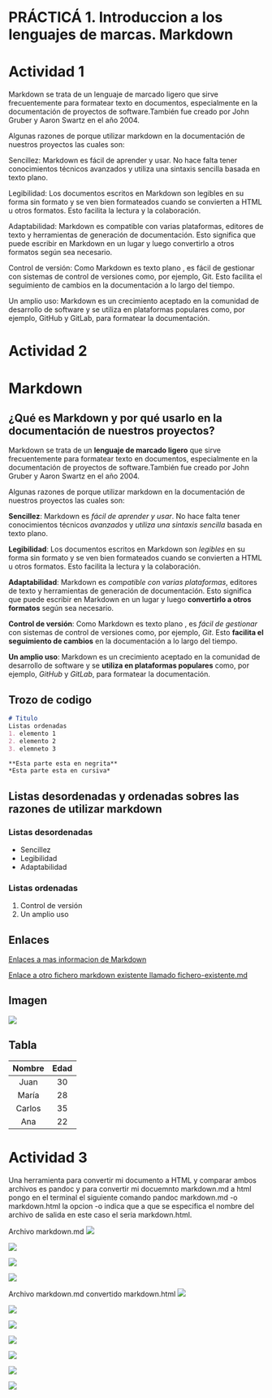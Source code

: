 # PRÁCTICÁ 1. Introduccion a los lenguajes de marcas. Markdown

# Actividad 1
Markdown se trata de un  lenguaje de marcado ligero que sirve frecuentemente para formatear texto en documentos, 
especialmente en la documentación de proyectos de software.También fue creado por John Gruber y 
Aaron Swartz en el año 2004.

Algunas razones de  porque utilizar markdown en la documentación de nuestros proyectos las cuales son:

Sencillez: Markdown es fácil de aprender y usar. No hace falta tener conocimientos técnicos avanzados y utiliza una sintaxis sencilla basada en texto plano.

Legibilidad: Los documentos escritos en Markdown son legibles en su forma sin formato y se ven bien formateados cuando se convierten a HTML u otros formatos. Esto facilita la lectura y la colaboración.

Adaptabilidad: Markdown es compatible con varias plataformas, editores de texto y herramientas de generación de documentación. Esto significa que puede escribir en Markdown en un lugar y luego convertirlo a otros formatos según sea necesario.

Control de versión: Como Markdown es texto plano , es fácil de gestionar con sistemas de control de versiones como, por ejemplo, Git. Esto facilita el seguimiento de cambios en la documentación a lo largo del tiempo.

Un amplio uso: Markdown es un crecimiento aceptado en la comunidad de desarrollo de software y se utiliza en plataformas populares como, por ejemplo, GitHub y GitLab, para formatear la documentación.


# Actividad 2
# Markdown
## ¿Qué es Markdown y por qué usarlo en la documentación de nuestros proyectos?

Markdown se trata de un  **lenguaje de marcado ligero** que sirve frecuentemente para formatear texto en documentos, 
especialmente en la documentación de proyectos de software.También fue creado por John Gruber y 
Aaron Swartz en el año 2004.

Algunas razones de  porque utilizar markdown en la documentación de nuestros proyectos las cuales son:

**Sencillez**: Markdown es *fácil de aprender y usar*. No hace falta tener conocimientos técnicos *avanzados* y *utiliza una sintaxis sencilla* basada en texto plano.

**Legibilidad**: Los documentos escritos en Markdown son *legibles* en su forma sin formato y se ven bien formateados cuando se convierten a HTML u otros formatos. Esto facilita la lectura y la colaboración.

**Adaptabilidad**: Markdown es *compatible con varias plataformas*, editores de texto y herramientas de generación de documentación. Esto significa que puede escribir en Markdown en un lugar y luego **convertirlo a otros formatos** según sea necesario.

**Control de versión**: Como Markdown es texto plano , es *fácil de gestionar* con sistemas de control de versiones como, por ejemplo, *Git*. Esto **facilita el seguimiento de cambios** en la documentación a lo largo del tiempo.

**Un amplio uso**: Markdown es un crecimiento aceptado en la comunidad de desarrollo de software y se **utiliza en plataformas populares** como, por ejemplo, *GitHub* y *GitLab*, para formatear la documentación.

## Trozo de codigo

```markdown
# Titulo
Listas ordenadas
1. elemento 1
2. elemento 2
3. elemneto 3

**Esta parte esta en negrita**
*Esta parte esta en cursiva*
```



## Listas desordenadas y ordenadas sobres las razones de utilizar markdown

### Listas desordenadas

- Sencillez
- Legibilidad
- Adaptabilidad

### Listas ordenadas

1. Control de versión
2. Un amplio uso

## Enlaces
[Enlaces a mas informacion de Markdown](https://qabiria.com/es/recursos/blog/que-es-markdown-y-como-utilizarlo)

[Enlace a otro fichero markdown existente llamado fichero-existente.md](https://github.com/asecval543/Tarea-Markdown/blob/main/fichero-existente.md)

## Imagen
![](./imagenes/imagen.png)


## Tabla
|   Nombre   |  Edad  |    
|:----------:|:------:|
|    Juan    |   30   |  
|   María    |   28   |  
|   Carlos   |   35   |   
|    Ana     |   22   |  


# Actividad 3

 Una herramienta para convertir mi  documento a HTML y comparar ambos archivos es pandoc y para  convertir  mi docuemnto markdown.md a html  pongo  en el terminal el siguiente comando pandoc markdown.md -o markdown.html   la opcion -o indica que a que se especifica el nombre del archivo de salida en este caso el seria markdown.html.

 Archivo markdown.md
![](./imagenes/actividad_1.png)

![](./imagenes/actividad_2.png)

![](./imagenes/continuacion_actividad_2.png)

![](./imagenes/actividad_3.png)

Archivo markdown.md convertido markdown.html
![](./imagenes/markdown_a_html_1.png)

![](./imagenes/markdown_a_html_2.png)

![](./imagenes/markdown_a_html_2.2.png)

![](./imagenes/markdown_a_html_3.png)

![](./imagenes/markdown_a_html_3.2.png)

![](./imagenes/markdown_a_html_3.3.png)

![](./imagenes/markdown_a_html_4.png)
